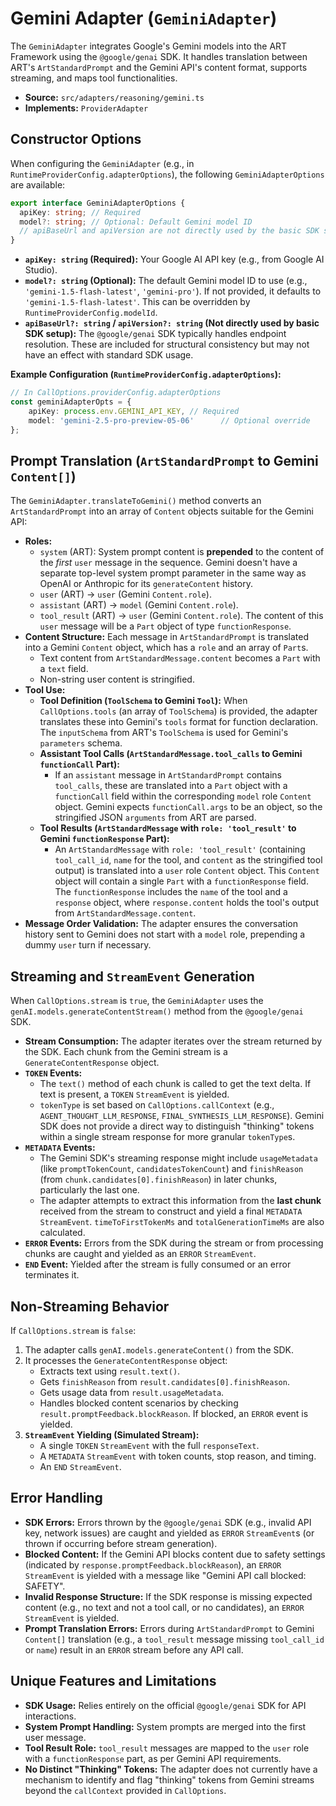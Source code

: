 # Gemini Adapter (`GeminiAdapter`)

The `GeminiAdapter` integrates Google's Gemini models into the ART Framework using the `@google/genai` SDK. It handles translation between ART's `ArtStandardPrompt` and the Gemini API's content format, supports streaming, and maps tool functionalities.

*   **Source:** `src/adapters/reasoning/gemini.ts`
*   **Implements:** `ProviderAdapter`

## Constructor Options

When configuring the `GeminiAdapter` (e.g., in `RuntimeProviderConfig.adapterOptions`), the following `GeminiAdapterOptions` are available:

```typescript
export interface GeminiAdapterOptions {
  apiKey: string; // Required
  model?: string; // Optional: Default Gemini model ID
  // apiBaseUrl and apiVersion are not directly used by the basic SDK setup
}
```

*   **`apiKey: string` (Required):** Your Google AI API key (e.g., from Google AI Studio).
*   **`model?: string` (Optional):** The default Gemini model ID to use (e.g., `'gemini-1.5-flash-latest'`, `'gemini-pro'`). If not provided, it defaults to `'gemini-1.5-flash-latest'`. This can be overridden by `RuntimeProviderConfig.modelId`.
*   **`apiBaseUrl?: string` / `apiVersion?: string` (Not directly used by basic SDK setup):** The `@google/genai` SDK typically handles endpoint resolution. These are included for structural consistency but may not have an effect with standard SDK usage.

**Example Configuration (`RuntimeProviderConfig.adapterOptions`):**

```typescript
// In CallOptions.providerConfig.adapterOptions
const geminiAdapterOpts = {
    apiKey: process.env.GEMINI_API_KEY, // Required
    model: 'gemini-2.5-pro-preview-05-06'      // Optional override
};
```

## Prompt Translation (`ArtStandardPrompt` to Gemini `Content[]`)

The `GeminiAdapter.translateToGemini()` method converts an `ArtStandardPrompt` into an array of `Content` objects suitable for the Gemini API:

*   **Roles:**
    *   `system` (ART): System prompt content is **prepended** to the content of the *first* `user` message in the sequence. Gemini doesn't have a separate top-level system prompt parameter in the same way as OpenAI or Anthropic for its `generateContent` history.
    *   `user` (ART) -> `user` (Gemini `Content.role`).
    *   `assistant` (ART) -> `model` (Gemini `Content.role`).
    *   `tool_result` (ART) -> `user` (Gemini `Content.role`). The content of this `user` message will be a `Part` object of type `functionResponse`.
*   **Content Structure:** Each message in `ArtStandardPrompt` is translated into a Gemini `Content` object, which has a `role` and an array of `Part`s.
    *   Text content from `ArtStandardMessage.content` becomes a `Part` with a `text` field.
    *   Non-string user content is stringified.
*   **Tool Use:**
    *   **Tool Definition (`ToolSchema` to Gemini `Tool`):** When `CallOptions.tools` (an array of `ToolSchema`) is provided, the adapter translates these into Gemini's `tools` format for function declaration. The `inputSchema` from ART's `ToolSchema` is used for Gemini's `parameters` schema.
    *   **Assistant Tool Calls (`ArtStandardMessage.tool_calls` to Gemini `functionCall` Part):**
        *   If an `assistant` message in `ArtStandardPrompt` contains `tool_calls`, these are translated into a `Part` object with a `functionCall` field within the corresponding `model` role `Content` object. Gemini expects `functionCall.args` to be an object, so the stringified JSON `arguments` from ART are parsed.
    *   **Tool Results (`ArtStandardMessage` with `role: 'tool_result'` to Gemini `functionResponse` Part):**
        *   An `ArtStandardMessage` with `role: 'tool_result'` (containing `tool_call_id`, `name` for the tool, and `content` as the stringified tool output) is translated into a `user` role `Content` object. This `Content` object will contain a single `Part` with a `functionResponse` field. The `functionResponse` includes the `name` of the tool and a `response` object, where `response.content` holds the tool's output from `ArtStandardMessage.content`.
*   **Message Order Validation:** The adapter ensures the conversation history sent to Gemini does not start with a `model` role, prepending a dummy `user` turn if necessary.

## Streaming and `StreamEvent` Generation

When `CallOptions.stream` is `true`, the `GeminiAdapter` uses the `genAI.models.generateContentStream()` method from the `@google/genai` SDK.

*   **Stream Consumption:** The adapter iterates over the stream returned by the SDK. Each chunk from the Gemini stream is a `GenerateContentResponse` object.
*   **`TOKEN` Events:**
    *   The `text()` method of each chunk is called to get the text delta. If text is present, a `TOKEN` `StreamEvent` is yielded.
    *   `tokenType` is set based on `CallOptions.callContext` (e.g., `AGENT_THOUGHT_LLM_RESPONSE`, `FINAL_SYNTHESIS_LLM_RESPONSE`). Gemini SDK does not provide a direct way to distinguish "thinking" tokens within a single stream response for more granular `tokenType`s.
*   **`METADATA` Events:**
    *   The Gemini SDK's streaming response might include `usageMetadata` (like `promptTokenCount`, `candidatesTokenCount`) and `finishReason` (from `chunk.candidates[0].finishReason`) in later chunks, particularly the last one.
    *   The adapter attempts to extract this information from the **last chunk** received from the stream to construct and yield a final `METADATA` `StreamEvent`. `timeToFirstTokenMs` and `totalGenerationTimeMs` are also calculated.
*   **`ERROR` Events:** Errors from the SDK during the stream or from processing chunks are caught and yielded as an `ERROR` `StreamEvent`.
*   **`END` Event:** Yielded after the stream is fully consumed or an error terminates it.

## Non-Streaming Behavior

If `CallOptions.stream` is `false`:

1.  The adapter calls `genAI.models.generateContent()` from the SDK.
2.  It processes the `GenerateContentResponse` object:
    *   Extracts text using `result.text()`.
    *   Gets `finishReason` from `result.candidates[0].finishReason`.
    *   Gets usage data from `result.usageMetadata`.
    *   Handles blocked content scenarios by checking `result.promptFeedback.blockReason`. If blocked, an `ERROR` event is yielded.
3.  **`StreamEvent` Yielding (Simulated Stream):**
    *   A single `TOKEN` `StreamEvent` with the full `responseText`.
    *   A `METADATA` `StreamEvent` with token counts, stop reason, and timing.
    *   An `END` `StreamEvent`.

## Error Handling

*   **SDK Errors:** Errors thrown by the `@google/genai` SDK (e.g., invalid API key, network issues) are caught and yielded as `ERROR` `StreamEvent`s (or thrown if occurring before stream generation).
*   **Blocked Content:** If the Gemini API blocks content due to safety settings (indicated by `response.promptFeedback.blockReason`), an `ERROR` `StreamEvent` is yielded with a message like "Gemini API call blocked: SAFETY".
*   **Invalid Response Structure:** If the SDK response is missing expected content (e.g., no text and not a tool call, or no candidates), an `ERROR` `StreamEvent` is yielded.
*   **Prompt Translation Errors:** Errors during `ArtStandardPrompt` to Gemini `Content[]` translation (e.g., a `tool_result` message missing `tool_call_id` or `name`) result in an `ERROR` stream before any API call.

## Unique Features and Limitations

*   **SDK Usage:** Relies entirely on the official `@google/genai` SDK for API interactions.
*   **System Prompt Handling:** System prompts are merged into the first user message.
*   **Tool Result Role:** `tool_result` messages are mapped to the `user` role with a `functionResponse` part, as per Gemini API requirements.
*   **No Distinct "Thinking" Tokens:** The adapter does not currently have a mechanism to identify and flag "thinking" tokens from Gemini streams beyond the `callContext` provided in `CallOptions`.